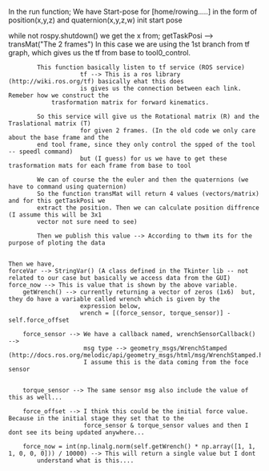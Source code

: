 In the run function;
  We have Start-pose for [home/rowing.....]
  in the form of position(x,y,z) and quaternion(x,y,z,w)
  init start pose
  
  while not rospy.shutdown()
     we get the x from;
	getTaskPosi --> transMat("The 2 frames") 
			In this case we are using the 1st branch from
			tf graph, which gives us the tf from base 
			to tool0_control. 

			This function basically listen to tf service (ROS service) 
                        tf --> This is a ros library (http://wiki.ros.org/tf) basically ehat this does 
                        is gives us the connection between each link. Remeber how we construct the 
		        trasformation matrix for forward kinematics. 
			
			So this service will give us the Rotational matrix (R) and the Traslational matrix (T)
                        for given 2 frames. (In the old code we only care about the base frame and the 
			end tool frame, since they only control the spped of the tool -- speedl command)
                        but (I guess) for us we have to get these trasformation mats for each frame from base to tool 

			We can of course the the euler and then the quaternions (we have to command using quaternion)
			So the function transMat will return 4 values (vectors/matrix) and for this getTaskPosi we
			extract the position. Then we can calculate position diffrence (I assume this will be 3x1
			vector not sure need to see)                        
			
			Then we publish this value --> According to thwm its for the purpose of ploting the data

  
    Then we have,
	forceVar --> StringVar() (A class defined in the Tkinter lib -- not related to our case but basically we access data from the GUI)
	force_now --> This is value that is shown by the above variable. 	
        getWrench() --> currently returning a vector of zeros (1x6)  but, they do have a variable called wrench which is given by the 
                        expression below,  
                        wrench = [(force_sensor, torque_sensor)] - self.force_offset

        force_sensor --> We have a callback named, wrenchSensorCallback() --> 
                         msg type --> geometry_msgs/WrenchStamped (http://docs.ros.org/melodic/api/geometry_msgs/html/msg/WrenchStamped.html)
                         I assume this is the data coming from the foce sensor


        torque_sensor --> The same sensor msg also include the value of this as well... 
       
        force_offset --> I think this could be the initial force value. Because in the initial stage they set that to the 
                         force_sensor & torque_sensor values and then I dont see its being updated anywhere...  
	
        force_now = int(np.linalg.norm(self.getWrench() * np.array([1, 1, 1, 0, 0, 0])) / 10000) --> This will return a single value but I dont
		    understand what is this.... 

